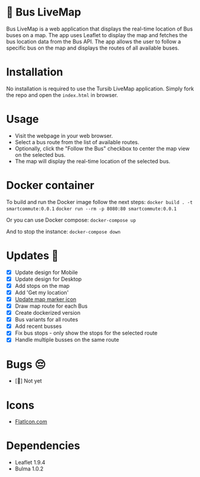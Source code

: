 # 🚌 Bus LiveMap

Bus LiveMap is a web application that displays the real-time location of Bus buses on a map. The app uses Leaflet to display the map and fetches the bus location data from the Bus API. The app allows the user to follow a specific bus on the map and displays the routes of all available buses.

# Installation

No installation is required to use the Tursib LiveMap application. Simply fork the repo and open the `index.html` in browser.

# Usage

- Visit the webpage in your web browser.
- Select a bus route from the list of available routes.
- Optionally, click the "Follow the Bus" checkbox to center the map view on the selected bus.
- The map will display the real-time location of the selected bus.

# Docker container

To build and run the Docker image follow the next steps:
`docker build . -t smartcommute:0.0.1`
`docker run --rm -p 8080:80 smartcommute:0.0.1`

Or you can use Docker compose:
`docker-compose up`

And to stop the instance:
`docker-compose down`

# Updates 🔨
- [x] Update design for Mobile
- [x] Update design for Desktop
- [x] Add stops on the map
- [x] Add 'Get my location'
- [x] [Update map marker icon](https://leafletjs.com/examples/custom-icons/)
- [x] Draw map route for each Bus
- [x] Create dockerized version
- [x] Bus variants for all routes
- [x] Add recent busses
- [x] Fix bus stops - only show the stops for the selected route
- [x] Handle multiple busses on the same route

# Bugs 😔
- [👀] Not yet

# Icons
- [FlatIcon.com](https://www.flaticon.com/)

# Dependencies
- Leaflet 1.9.4
- Bulma 1.0.2

